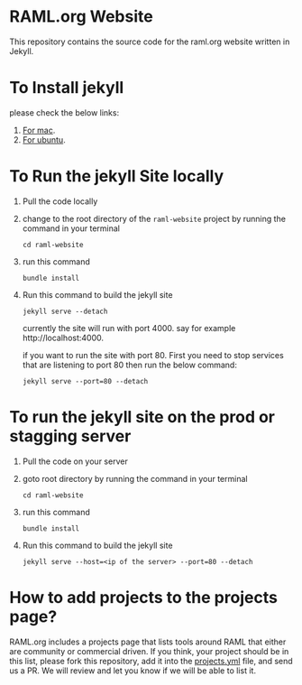 # RAML.org Website

This repository contains the source code for the raml.org website written in Jekyll.

# To Install jekyll 
    
   please check the below links:
   
  1. [For mac](https://andytaylor.me/2012/11/03/installing-ruby-and-jekyll/ "for mac").
  2. [For ubuntu](https://www.digitalocean.com/community/tutorials/how-to-set-up-a-jekyll-development-site-on-ubuntu-16-04 "For ubuntu"). 
 
 

# To Run the jekyll Site locally

1. Pull the code locally
2. change to the root directory of the `raml-website` project by running the command in your terminal

    ```
    cd raml-website
    ```
    
3. run this command 

   ```
   bundle install
   ```
   
4. Run this command to build the jekyll site 
   
   ```
   jekyll serve --detach
   ```
   
   currently the site will run with port 4000. 
   say for example http://localhost:4000.
   
   if you want to run the site with port 80. First you need to stop services that are listening to port 80
   then run the below command:
   
   ```
   jekyll serve --port=80 --detach
   ```

# To run the jekyll site on the prod or stagging server

1. Pull the code on your server
2. goto root directory by running the command in your terminal
    
   ```
   cd raml-website
   ```
    
3. run this command 
 
   ```
   bundle install
   ```
   
4. Run this command to build the jekyll site 
      
   ```
   jekyll serve --host=<ip of the server> --port=80 --detach
   ```

# How to add projects to the projects page?

RAML.org includes a projects page that lists tools around RAML that either are community or commercial driven. If you think, your project should be in this list, please fork this repository, add it into the [projects.yml](_data/projecs.yml) file, and send us a PR. We will review and let you know if we will be able to list it. 